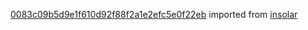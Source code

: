 [0083c09b5d9e1f610d92f88f2a1e2efc5e0f22eb](https://github.com/insolar/insolar/commit/0083c09b5d9e1f610d92f88f2a1e2efc5e0f22eb) imported from [insolar](https://github.com/insolar/insolar)
